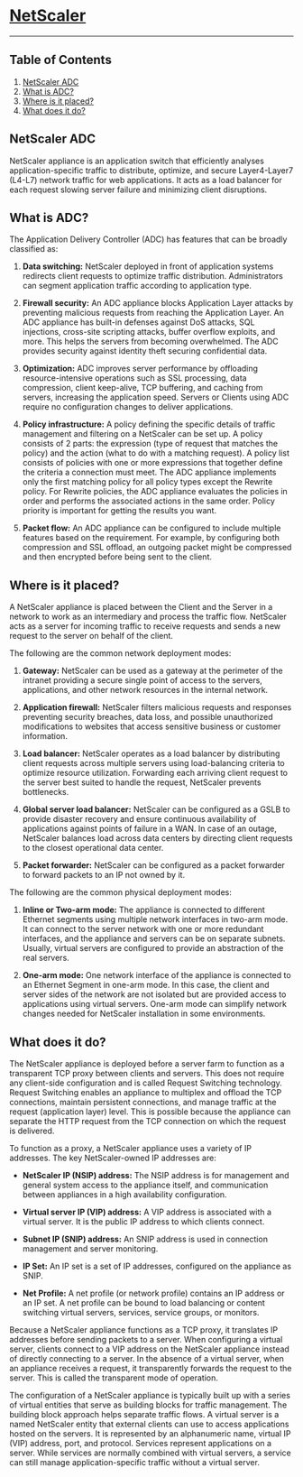 # [NetScaler](https://www.netscaler.com/)
----
## Table of Contents
<!-- no toc -->
1. [NetScaler ADC](#netscaler-adc)
2. [What is ADC?](#what-is-adc)
3. [Where is it placed?](#where-is-it-placed)
4. [What does it do?](#what-does-it-do)

## NetScaler ADC
NetScaler appliance is an application switch that efficiently analyses application-specific traffic to distribute, optimize, and secure Layer4-Layer7 (L4-L7) network traffic for web applications. It acts as a load balancer for each request slowing server failure and minimizing client disruptions.

## What is ADC?
The Application Delivery Controller (ADC) has features that can be broadly classified as:

1. **Data switching:** NetScaler deployed in front of application systems redirects client requests to optimize traffic distribution. Administrators can segment application traffic according to application type. 

2. **Firewall security:** An ADC appliance blocks Application Layer attacks by preventing malicious requests from reaching the Application Layer. An ADC appliance has built-in defenses against DoS attacks, SQL injections, cross-site scripting attacks, buffer overflow exploits, and more. This helps the servers from becoming overwhelmed. The ADC provides security against identity theft securing confidential data.


3. **Optimization:** ADC improves server performance by offloading resource-intensive operations such as SSL processing, data compression, client keep-alive, TCP buffering, and caching from servers, increasing the application speed. Servers or Clients using ADC require no configuration changes to deliver applications.


4. **Policy infrastructure:** A policy defining the specific details of traffic management and filtering on a NetScaler can be set up. A policy consists of 2 parts: the expression (type of request that matches the policy) and the action (what to do with a matching request). A policy list consists of policies with one or more expressions that together define the criteria a connection must meet. The ADC appliance implements only the first matching policy for all policy types except the Rewrite policy. For Rewrite policies, the ADC appliance evaluates the policies in order and performs the associated actions in the same order. Policy priority is important for getting the results you want.


5. **Packet flow:** An ADC appliance can be configured to include multiple features based on the requirement. For example, by configuring both compression and SSL offload, an outgoing packet might be compressed and then encrypted before being sent to the client.
  

## Where is it placed?
A NetScaler appliance is placed between the Client and the Server in a network to work as an intermediary and process the traffic flow. NetScaler acts as a server for incoming traffic to receive requests and sends a new request to the server on behalf of the client.


The following are the common network deployment modes:

1. **Gateway:** NetScaler can be used as a gateway at the perimeter of the intranet providing a secure single point of access to the servers, applications, and other network resources in the internal network.

2. **Application firewall:** NetScaler filters malicious requests and responses preventing security breaches, data loss, and possible unauthorized modifications to websites that access sensitive business or customer information.

3. **Load balancer:** NetScaler operates as a load balancer by distributing client requests across multiple servers using load-balancing criteria to optimize resource utilization. Forwarding each arriving client request to the server best suited to handle the request, NetScaler prevents bottlenecks.

4. **Global server load balancer:** NetScaler can be configured as a GSLB to provide disaster recovery and ensure continuous availability of applications against points of failure in a WAN. In case of an outage, NetScaler balances load across data centers by directing client requests to the closest operational data center.

5. **Packet forwarder:** NetScaler can be configured as a packet forwarder to forward packets to an IP not owned by it. 


The following are the common physical deployment modes:

1. **Inline or Two-arm mode:** The appliance is connected to different Ethernet segments using multiple network interfaces in two-arm mode. It can connect to the server network with one or more redundant interfaces, and the appliance and servers can be on separate subnets. Usually, virtual servers are configured to provide an abstraction of the real servers.

2. **One-arm mode:** One network interface of the appliance is connected to an Ethernet Segment in one-arm mode. In this case, the client and server sides of the network are not isolated but are provided access to applications using virtual servers. One-arm mode can simplify network changes needed for NetScaler installation in some environments.

## What does it do?
The NetScaler appliance is deployed before a server farm to function as a transparent TCP proxy between clients and servers. This does not require any client-side configuration and is called Request Switching technology. Request Switching enables an appliance to multiplex and offload the TCP connections, maintain persistent connections, and manage traffic at the request (application layer) level. This is possible because the appliance can separate the HTTP request from the TCP connection on which the request is delivered.

To function as a proxy, a NetScaler appliance uses a variety of IP addresses. The key NetScaler-owned IP addresses are:

- **NetScaler IP (NSIP) address:** The NSIP address is for management and general system access to the appliance itself, and communication between appliances in a high availability configuration.

- **Virtual server IP (VIP) address:** A VIP address is associated with a virtual server. It is the public IP address to which clients connect.

- **Subnet IP (SNIP) address:** An SNIP address is used in connection management and server monitoring.

- **IP Set:** An IP set is a set of IP addresses, configured on the appliance as SNIP.

- **Net Profile:** A net profile (or network profile) contains an IP address or an IP set. A net profile can be bound to load balancing or content switching virtual servers, services, service groups, or monitors.

Because a NetScaler appliance functions as a TCP proxy, it translates IP addresses before sending packets to a server. When configuring a virtual server, clients connect to a VIP address on the NetScaler appliance instead of directly connecting to a server. In the absence of a virtual server, when an appliance receives a request, it transparently forwards the request to the server. This is called the transparent mode of operation.

The configuration of a NetScaler appliance is typically built up with a series of virtual entities that serve as building blocks for traffic management. The building block approach helps separate traffic flows. A virtual server is a named NetScaler entity that external clients can use to access applications hosted on the servers. It is represented by an alphanumeric name, virtual IP (VIP) address, port, and protocol. Services represent applications on a server. While services are normally combined with virtual servers, a service can still manage application-specific traffic without a virtual server.
